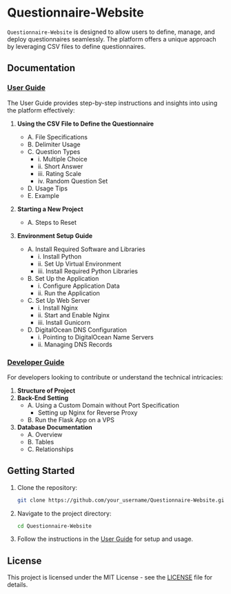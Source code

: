# Questionnaire-Website

`Questionnaire-Website` is designed to allow users to define, manage, and deploy questionnaires seamlessly. The platform offers a unique approach by leveraging CSV files to define questionnaires.

## Documentation

### [User Guide](user-guide.md)

The User Guide provides step-by-step instructions and insights into using the platform effectively:

1. **Using the CSV File to Define the Questionnaire**
   - A. File Specifications
   - B. Delimiter Usage
   - C. Question Types
     - i. Multiple Choice
     - ii. Short Answer
     - iii. Rating Scale
     - iv. Random Question Set
   - D. Usage Tips
   - E. Example

2. **Starting a New Project**
   - A. Steps to Reset

3. **Environment Setup Guide**
   - A. Install Required Software and Libraries
     - i. Install Python
     - ii. Set Up Virtual Environment
     - iii. Install Required Python Libraries
   - B. Set Up the Application
     - i. Configure Application Data
     - ii. Run the Application
   - C. Set Up Web Server
     - i. Install Nginx
     - ii. Start and Enable Nginx
     - iii. Install Gunicorn
   - D. DigitalOcean DNS Configuration
     - i. Pointing to DigitalOcean Name Servers
     - ii. Managing DNS Records

### [Developer Guide](developer-guide.md)

For developers looking to contribute or understand the technical intricacies:

1. **Structure of Project**
2. **Back-End Setting**
   - A. Using a Custom Domain without Port Specification
     - Setting up Nginx for Reverse Proxy
   - B. Run the Flask App on a VPS
3. **Database Documentation**
   - A. Overview
   - B. Tables
   - C. Relationships

## Getting Started

1. Clone the repository:
   ```bash
   git clone https://github.com/your_username/Questionnaire-Website.git
   ```

2. Navigate to the project directory:
   ```bash
   cd Questionnaire-Website
   ```

3. Follow the instructions in the [User Guide](user-guide.md) for setup and usage.

## License

This project is licensed under the MIT License - see the [LICENSE](LICENSE) file for details.
